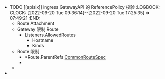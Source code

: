 - TODO [[apisix]] ingress GatewayAPI 的 ReferencePolicy 校验
  :LOGBOOK:
  CLOCK: [2022-09-20 Tue 09:36:14]--[2022-09-20 Tue 17:25:35] =>  07:49:21
  :END:
	- Route Attachment
	- Gateway 限制 Route
		- Listeners.AllowedRoutes
			- Hostname
			- Kinds
	- Route 限制
		- *Route.ParentRefs [CommonRouteSpec](https://gateway-api.sigs.k8s.io/references/spec/#gateway.networking.k8s.io/v1beta1.CommonRouteSpec)
		-
	-
-